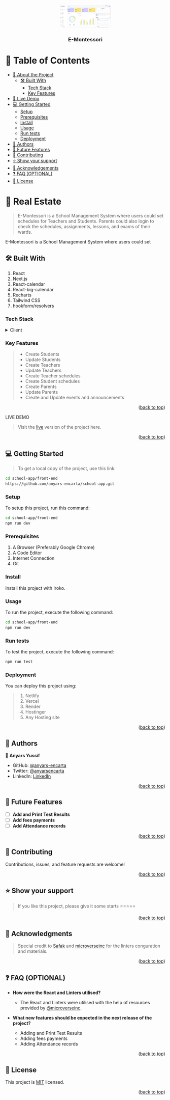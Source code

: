 <a name="readme-top"></a>

<div align="center">

 <!-- LOGO -->

  <img src="/front-end/public/banner.png" alt="logo" width="160"  height="auto" />
  <br/>

<!-- MAIN HEADING -->

  <h3><b>E-Montessori</b></h3>

</div>

<!-- TABLE OF CONTENTS -->
# 📗 Table of Contents

- [📖 About the Project](#about-project)
  - [🛠 Built With](#built-with)
    - [Tech Stack](#tech-stack)
    - [Key Features](#key-features)
- [🚀 Live Demo](#live-demo)
- [💻 Getting Started](#getting-started)
  - [Setup](#setup)
  - [Prerequisites](#prerequisites)
  - [Install](#install)
  - [Usage](#usage)
  - [Run tests](#run-tests)
  - [Deployment](#deployment)
- [👥 Authors](#authors)
- [🔭 Future Features](#future-features)
- [🤝 Contributing](#contributing)
- [⭐️ Show your support](#support)
- [🙏 Acknowledgements](#acknowledgements)
- [❓ FAQ (OPTIONAL)](#faq)
- [📝 License](#license)

<!-- INTRO -->
# 📖 Real Estate<a name="about-project"></a>

> E-Montessori is a School Management System where users could set schedules for Teachers and Students. Parents could also login to check the schedules, assignments, lessons, and exams of their wards.

E-Montessori is a School Management System where users could set

## 🛠 Built With <a name="built-with"></a>
1. React
2. Next.js
3. React-calendar
4. React-big-calendar
4. Recharts
5. Tailwind CSS
6. hookform/resolvers

### Tech Stack <a name="tech-stack"></a>

<details>
  <summary>Client</summary>
  <ul>
    <li><a href="https://reactjs.org/">React</a></li>
    <li><a href="https://nextjs.org/">Next.js</a></li>
    <li><a href="https://www.npmjs.com/package/react-calendar">React-calendar</a></li>
    <li><a href="https://www.npmjs.com/package/react-big-calendar">React-big-calendar</a></li>
    <li><a href="https://recharts.org/en-US">Recharts</a></li>
    <li><a href="https://tailwindcss.com/">Tailwind CSS</a></li>
    <li><a href="https://www.npmjs.com/package/@hookform/resolvers">hookform/resolvers</a></li>
  </ul>
</details>

<!-- Features -->

### Key Features <a name="key-features"></a>

> - Create Students
> - Update Students
> - Create Teachers
> - Update Teachers
> - Create Teacher schedules
> - Create Student schedules
> - Create Parents
> - Update Parents
> - Create and Update events and announcements

<p align="right">(<a href="#readme-top">back to top</a>)</p>

<!-- LIVE DEMO -->

LIVE DEMO

> Visit the [live]() version of the project here.

<p align="right">(<a href="#readme-top">back to top</a>)</p>

<!-- GETTING STARTED -->

## 💻 Getting Started <a name="getting-started"></a>

> To get a local copy of the project, use this link:
> 
```sh
cd school-app/front-end
https://github.com/anyars-encarta/school-app.git
```

<!-- SETUP -->
### Setup

To setup this project, run this command:

```sh
cd school-app/front-end
npm run dev
```
### Prerequisites

1. A Browser (Preferably Google Chrome)
2. A Code Editor
3. Internet Connection
4. Git

<!-- INSTALL -->
### Install

Install this project with Iroko.

### Usage

To run the project, execute the following command:

```sh
cd school-app/front-end
npm run dev
```
### Run tests
To test the project, execute the following command:
```sh
npm run test
```
### Deployment

You can deploy this project using:
> 1. Netlify
> 2. Vercel
> 3. Render
> 4. Hostinger
> 5. Any Hosting site

<p align="right">(<a href="#readme-top">back to top</a>)</p>

<!-- AUTHORS -->
## 👥 Authors <a name="authors"></a>

👤 **Anyars Yussif**

- GitHub: [@anyars-encarta](https://github.com/anyars-encarta)
- Twitter: [@anyarsencarta](https://twitter.com/anyarsencarta)
- LinkedIn: [LinkedIn](https://www.linkedin.com/in/anyars-yussif/)


<p align="right">(<a href="#readme-top">back to top</a>)</p>

## 🔭 Future Features <a name="future-features"></a>

- [ ] **Add and Print Test Results**
- [ ] **Add fees payments**
- [ ] **Add Attendance records**

<p align="right">(<a href="#readme-top">back to top</a>)</p>

<!-- CONTRIBUTION -->
## 🤝 Contributing <a name="contributing"></a>

Contributions, issues, and feature requests are welcome!

<p align="right">(<a href="#readme-top">back to top</a>)</p>

<!--SUPPORT -->

## ⭐️ Show your support <a name="support"></a>

> If you like this project, please give it some starts ⭐️⭐️⭐️⭐️⭐️

<p align="right">(<a href="#readme-top">back to top</a>)</p>

<!-- ACKNOWLEDGEMENTS -->
## 🙏 Acknowledgments <a name="acknowledgements"></a>

> Special credit to [Safak](https://github.com/safak) and [microverseinc](https://github.com/microverseinc) for the linters conguration and materials.

<p align="right">(<a href="#readme-top">back to top</a>)</p>

<!-- FAQS -->
## ❓ FAQ (OPTIONAL) <a name="faq"></a>

- **How were the React and Linters utilised?**

  - The React and Linters were utilised with the help of resources provided by [@microverseinc](https://github.com/microverseinc).

- **What new features should be expected in the next release of the project?**

  - Adding and Print Test Results
  - Adding fees payments
  - Adding Attendance records

<p align="right">(<a href="#readme-top">back to top</a>)</p>

<!-- LICENSE -->

## 📝 License <a name="license"></a>

This project is [MIT](./LICENSE) licensed.

<p align="right">(<a href="#readme-top">back to top</a>)</p>
